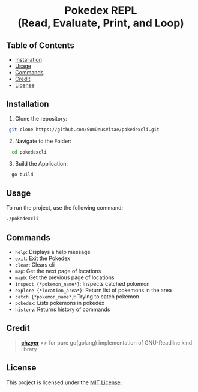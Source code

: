 <div align="center">
  <h1>Pokedex REPL<br>(Read, Evaluate, Print, and Loop)</h1>
</div>


## Table of Contents
- [Installation](#installation)
- [Usage](#usage)
- [Commands](#commands)
- [Credit](#credit)
- [License](#license)


## Installation
1. Clone the repository:
```bash
 git clone https://github.com/SumDeusVitae/pokedexcli.git
```

2. Navigate to the Folder:
```bash
  cd pokedexcli
 ```

3. Build the Application:
```bash
  go build
 ```


## Usage
To run the project, use the following command:
```bash
./pokedexcli
```


## Commands 
- `help`:                     Displays a help message
- `exit`:                     Exit the Pokedex
- `clear`:                    Clears cli
- `map`:                      Get the next page of locations
- `mapb`:                     Get the previous page of locations
- `inspect {*pokemon_name*}`:   Inspects catched pokemon
- `explore {*location_area*}`:  Return list of pokemons in the area
- `catch {*pokemon_name*}`:     Trying to catch pokemon
- `pokedex`:                  Lists pokemons in pokedex
- `history`:                  Returns history of commands

## Credit
> [**chzyer**](https://github.com/chzyer/readline) >> for pure go(golang) implementation of GNU-Readline kind library 



## License
This project is licensed under the [MIT License](LICENSE).
